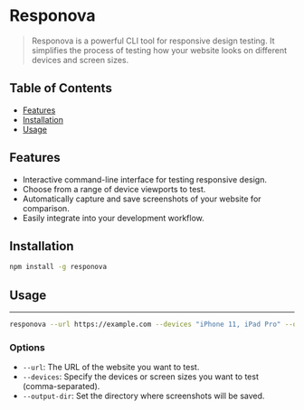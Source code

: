 # Responova

> Responova is a powerful CLI tool for responsive design testing. It simplifies the process of testing how your website looks on different devices and screen sizes.

## Table of Contents

- [Features](#features)
- [Installation](#installation)
- [Usage](#usage)

## Features

- Interactive command-line interface for testing responsive design.
- Choose from a range of device viewports to test.
- Automatically capture and save screenshots of your website for comparison.
- Easily integrate into your development workflow.

## Installation

```bash
npm install -g responova
```

## Usage
-----

```bash
responova --url https://example.com --devices "iPhone 11, iPad Pro" --output-dir screenshots
```
### Options

-   `--url`: The URL of the website you want to test.
-   `--devices`: Specify the devices or screen sizes you want to test (comma-separated).
-   `--output-dir`: Set the directory where screenshots will be saved.
